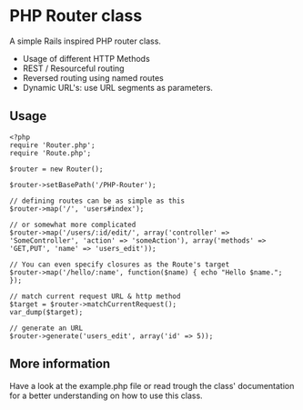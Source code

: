 # PHP Router class

A simple Rails inspired PHP router class.

* Usage of different HTTP Methods
* REST / Resourceful routing
* Reversed routing using named routes
* Dynamic URL's: use URL segments as parameters.

## Usage

    <?php
    require 'Router.php';
    require 'Route.php';

    $router = new Router();

    $router->setBasePath('/PHP-Router');

    // defining routes can be as simple as this
    $router->map('/', 'users#index');

    // or somewhat more complicated
    $router->map('/users/:id/edit/', array('controller' => 'SomeController', 'action' => 'someAction'), array('methods' => 'GET,PUT', 'name' => 'users_edit'));

    // You can even specify closures as the Route's target
    $router->map('/hello/:name', function($name) { echo "Hello $name."; });

    // match current request URL & http method
    $target = $router->matchCurrentRequest();
    var_dump($target);

    // generate an URL 
    $router->generate('users_edit', array('id' => 5));


## More information
Have a look at the example.php file or read trough the class' documentation for a better understanding on how to use this class.